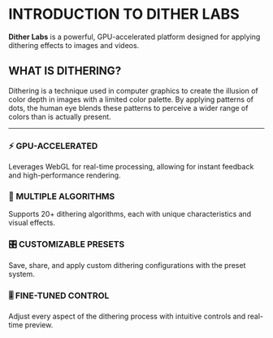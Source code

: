 # INTRODUCTION TO DITHER LABS

**Dither Labs** is a powerful, GPU-accelerated platform designed for applying dithering effects to images and videos.

## WHAT IS DITHERING?

Dithering is a technique used in computer graphics to create the illusion of color depth in images with a limited color palette. By applying patterns of dots, the human eye blends these patterns to perceive a wider range of colors than is actually present.

---

### ⚡ GPU-ACCELERATED  
Leverages WebGL for real-time processing, allowing for instant feedback and high-performance rendering.

### 🧠 MULTIPLE ALGORITHMS  
Supports 20+ dithering algorithms, each with unique characteristics and visual effects.

### 🎛️ CUSTOMIZABLE PRESETS  
Save, share, and apply custom dithering configurations with the preset system.

### 🎚️ FINE-TUNED CONTROL  
Adjust every aspect of the dithering process with intuitive controls and real-time preview.
